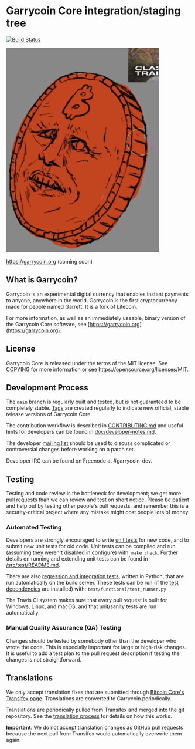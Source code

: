 Garrycoin Core integration/staging tree
=====================================
[![Build Status](https://img.shields.io/docker/pulls/mashape/kong.svg?branch=main)](https://hub.docker.com/repository/docker/jcooper036/garrycoin)

![GarryCoin](draft_logo.png)

https://garrycoin.org (coming soon)

What is Garrycoin?
----------------

Garrycoin is an experimental digital currency that enables instant payments to
anyone, anywhere in the world. Garrycoin is the first cryptocurrency made for people named Garrett. It is a fork of Litecoin.

For more information, as well as an immediately useable, binary version of
the Garrycoin Core software, see [https://garrycoin.org](https://garrycoin.org).

License
-------

Garrycoin Core is released under the terms of the MIT license. See [COPYING](COPYING) for more
information or see https://opensource.org/licenses/MIT.

Development Process
-------------------

The `main` branch is regularly built and tested, but is not guaranteed to be
completely stable. [Tags](https://github.com/garrycoin-project/garrycoin/tags) are created
regularly to indicate new official, stable release versions of Garrycoin Core.

The contribution workflow is described in [CONTRIBUTING.md](CONTRIBUTING.md)
and useful hints for developers can be found in [doc/developer-notes.md](doc/developer-notes.md).

The developer [mailing list](https://groups.google.com/forum/#!forum/garrycoin-dev)
should be used to discuss complicated or controversial changes before working
on a patch set.

Developer IRC can be found on Freenode at #garrycoin-dev.

Testing
-------

Testing and code review is the bottleneck for development; we get more pull
requests than we can review and test on short notice. Please be patient and help out by testing
other people's pull requests, and remember this is a security-critical project where any mistake might cost people
lots of money.

### Automated Testing

Developers are strongly encouraged to write [unit tests](src/test/README.md) for new code, and to
submit new unit tests for old code. Unit tests can be compiled and run
(assuming they weren't disabled in configure) with: `make check`. Further details on running
and extending unit tests can be found in [/src/test/README.md](/src/test/README.md).

There are also [regression and integration tests](/test), written
in Python, that are run automatically on the build server.
These tests can be run (if the [test dependencies](/test) are installed) with: `test/functional/test_runner.py`

The Travis CI system makes sure that every pull request is built for Windows, Linux, and macOS, and that unit/sanity tests are run automatically.

### Manual Quality Assurance (QA) Testing

Changes should be tested by somebody other than the developer who wrote the
code. This is especially important for large or high-risk changes. It is useful
to add a test plan to the pull request description if testing the changes is
not straightforward.

Translations
------------

We only accept translation fixes that are submitted through [Bitcoin Core's Transifex page](https://www.transifex.com/projects/p/bitcoin/).
Translations are converted to Garrycoin periodically.

Translations are periodically pulled from Transifex and merged into the git repository. See the
[translation process](doc/translation_process.md) for details on how this works.

**Important**: We do not accept translation changes as GitHub pull requests because the next
pull from Transifex would automatically overwrite them again.
